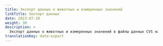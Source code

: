 ```yaml
---
title: Экспорт данных о животных и измеренных значений
linkTitle: Экспорт данных
date: 2023-07-20
weight: 30
description: >
  Экспорт данных о животных и измеренных значений в файлы данных CVS на VitalControl.
translationKey: data-export
---
```

